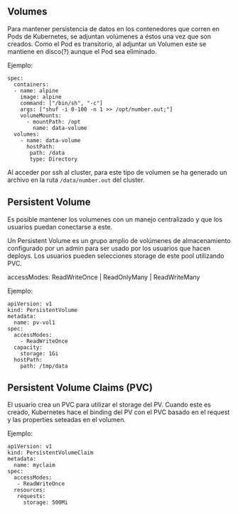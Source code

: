 ## Volumes

Para mantener persistencia de datos en los contenedores que corren en Pods de Kubernetes, se adjuntan volúmenes a éstos una vez que son creados. Como el Pod es transitorio, al adjuntar un Volumen este se mantiene en disco(?) aunque el Pod sea eliminado.

Ejemplo:
```
spec:
  containers:
  - name: alpine
    image: alpine
    command: ["/bin/sh", "-c"]
    args: ["shuf -i 0-100 -n 1 >> /opt/number.out;"]
    volumeMounts:
      - mountPath: /opt
        name: data-volume
  volumes:
    - name: data-volume
      hostPath:
       path: /data
       type: Directory 
```

Al acceder por ssh al cluster, para este tipo de volumen se ha generado un archivo en la ruta ```/data/number.out``` del cluster.

## Persistent Volume

Es posible mantener los volumenes con un manejo centralizado y que los usuarios puedan conectarse a este. 

Un Persistent Volume es un grupo amplio de volúmenes de almacenamiento configurado por un admin para ser usado por los usuarios que hacen deploys. Los usuarios pueden selecciones storage de este pool utilizando PVC.

accessModes: ReadWriteOnce | ReadOnlyMany | ReadWriteMany

Ejemplo:
```
apiVersion: v1
kind: PersistentVolume
metadata:
  name: pv-vol1
spec:
  accessModes:
    - ReadWriteOnce
  capacity:
    storage: 1Gi
  hostPath:
    path: /tmp/data
```

## Persistent Volume Claims (PVC)

El usuario crea un PVC para utilizar el storage del PV. Cuando este es creado, Kubernetes hace el binding del PV con el PVC basado en el request y las properties seteadas en el volumen.

Ejemplo:
```
apiVersion: v1
kind: PersistentVolumeClaim
metadata:
  name: myclaim
spec:
  accessModes:
   - ReadWriteOnce
  resources:
   requests:
     storage: 500Mi
```
